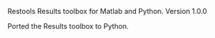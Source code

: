 Restools
Results toolbox for Matlab and Python.
Version 1.0.0

Ported the Results toolbox to Python.
